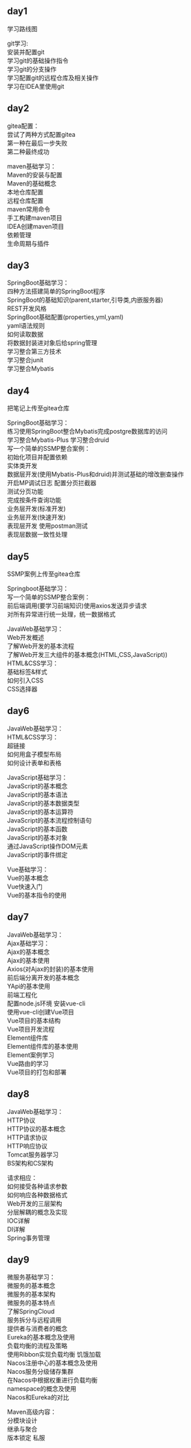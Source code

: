 ## day1
学习路线图

git学习:  
安装并配置git  
学习git的基础操作指令  
学习git的分支操作   
学习配置git的远程仓库及相关操作  
学习在IDEA里使用git

## day2
gitea配置：  
尝试了两种方式配置gitea   
第一种在最后一步失败  
第二种最终成功

maven基础学习：  
Maven的安装与配置  
Maven的基础概念  
本地仓库配置  
远程仓库配置  
maven常用命令  
手工构建maven项目  
IDEA创建maven项目  
依赖管理  
生命周期与插件  

## day3
SpringBoot基础学习：  
四种方法搭建简单的SpringBoot程序  
SpringBoot的基础知识(parent,starter,引导类,内嵌服务器)  
REST开发风格  
SpringBoot基础配置(properties,yml,yaml)  
yaml语法规则  
如何读取数据  
将数据封装进对象后给spring管理  
学习整合第三方技术  
学习整合junit  
学习整合Mybatis

## day4
把笔记上传至gitea仓库  

SpringBoot基础学习：  
练习使用SpringBoot整合Mybatis完成postgre数据库的访问  
学习整合Mybatis-Plus
学习整合druid  
写一个简单的SSMP整合案例：  
初始化项目并配置依赖  
实体类开发  
数据层开发(使用Mybatis-Plus和druid)并测试基础的增改删查操作  
开启MP调试日志  配置分页拦截器  
测试分页功能  
完成按条件查询功能  
业务层开发(标准开发)  
业务层开发(快速开发)  
表现层开发  使用postman测试  
表现层数据一致性处理

## day5
SSMP案例上传至gitea仓库  

Springboot基础学习：  
写一个简单的SSMP整合案例：  
前后端调用(要学习前端知识)使用axios发送异步请求  
对所有异常进行统一处理，统一数据格式    

JavaWeb基础学习：  
Web开发概述  
了解Web开发的基本流程  
了解Web开发三大组件的基本概念(HTML,CSS,JavaScript))  
HTML&CSS学习：   
基础标签&样式  
如何引入CSS  
CSS选择器  

## day6  
JavaWeb基础学习：  
HTML&CSS学习：   
超链接  
如何用盒子模型布局  
如何设计表单和表格  

JavaScript基础学习：  
JavaScript的基本概念    
JavaScript的基本语法    
JavaScript的基本数据类型    
JavaScript的基本运算符  
JavaScript的基本流程控制语句    
JavaScript的基本函数    
JavaScript的基本对象    
通过JavaScript操作DOM元素   
JavaScript的事件绑定    

Vue基础学习：   
Vue的基本概念   
Vue快速入门     
Vue的基本指令的使用     
   

## day7
JavaWeb基础学习：  
Ajax基础学习：  
Ajax的基本概念  
Ajax的基本使用  
Axios(对Ajax的封装)的基本使用  
前后端分离开发的基本概念  
YApi的基本使用  
前端工程化  
配置node.js环境  安装vue-cli  
使用vue-cli创建Vue项目  
Vue项目的基本结构  
Vue项目开发流程  
Element组件库    
Element组件库的基本使用     
Element案例学习     
Vue路由的学习   
Vue项目的打包和部署   

## day8  
JavaWeb基础学习：  
HTTP协议  
HTTP协议的基本概念  
HTTP请求协议  
HTTP响应协议  
Tomcat服务器学习  
BS架构和CS架构   

请求相应：  
如何接受各种请求参数   
如何响应各种数据格式  
Web开发的三层架构  
分层解耦的概念及实现  
IOC详解  
DI详解  
Spring事务管理   

## day9  
微服务基础学习：  
微服务的基本概念  
微服务的基本架构  
微服务的基本特点  
了解SpringCloud  
服务拆分与远程调用  
提供者与消费者的概念  
Eureka的基本概念及使用  
负载均衡的流程及策略  
使用Ribbon实现负载均衡
饥饿加载  
Nacos注册中心的基本概念及使用  
Nacos服务分级储存集群  
在Nacos中根据权重进行负载均衡  
namespace的概念及使用  
Nacos和Eureka的对比  

Maven高级内容：  
分模块设计  
继承与聚合  
版本锁定
私服  

















 







